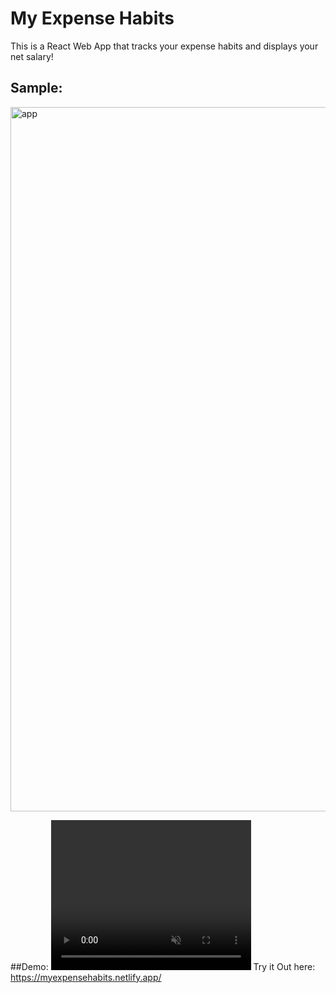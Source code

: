# My Expense Habits
This is a React Web App that tracks your expense habits and displays your net salary!
## Sample:
<img width="1127" alt="app" src="https://user-images.githubusercontent.com/31680529/124103019-e0cfd600-da2e-11eb-915c-e8f6021be4d7.png">

##Demo:
<video width="320" height="240" controls autoplay muted>
  <source src="https://user-images.githubusercontent.com/31680529/124105043-d57daa00-da30-11eb-832d-29fd5fa194da.mp4" type="video/mp4">
  Your browser does not support the video tag.
</video>
Try it Out here: https://myexpensehabits.netlify.app/
